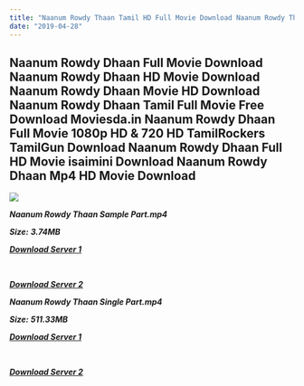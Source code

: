 ```yaml
---
title: "Naanum Rowdy Thaan Tamil HD Full Movie Download Naanum Rowdy Thaan Tamil HD Movie Download"
date: "2019-04-28"
---
```


## Naanum Rowdy Dhaan Full Movie Download Naanum Rowdy Dhaan HD Movie Download Naanum Rowdy Dhaan Movie HD Download Naanum Rowdy Dhaan Tamil Full Movie Free Download Moviesda.in Naanum Rowdy Dhaan Full Movie 1080p HD & 720 HD TamilRockers TamilGun Download Naanum Rowdy Dhaan Full HD Movie isaimini Download Naanum Rowdy Dhaan Mp4 HD Movie Download

![](https://images.moviebuff.com/a2222cac-ede2-44ce-9cfc-443b1acce581?w=1000)

**_Naanum Rowdy Thaan Sample Part.mp4_**

**_Size:_** **_3.74MB_**  

**_[Download Server 1](http://s20.uptofiles.net//files/Tamil{18b9e36be58349bcedc591cb24b1d58373c4fcb8ec6c90ee99c2d93b5f4aedc9}202015{18b9e36be58349bcedc591cb24b1d58373c4fcb8ec6c90ee99c2d93b5f4aedc9}20Movies/Naanum{18b9e36be58349bcedc591cb24b1d58373c4fcb8ec6c90ee99c2d93b5f4aedc9}20Rowdy{18b9e36be58349bcedc591cb24b1d58373c4fcb8ec6c90ee99c2d93b5f4aedc9}20Dhaan{18b9e36be58349bcedc591cb24b1d58373c4fcb8ec6c90ee99c2d93b5f4aedc9}20(2015)/Naanum{18b9e36be58349bcedc591cb24b1d58373c4fcb8ec6c90ee99c2d93b5f4aedc9}20Rowdy{18b9e36be58349bcedc591cb24b1d58373c4fcb8ec6c90ee99c2d93b5f4aedc9}20Dhaan{18b9e36be58349bcedc591cb24b1d58373c4fcb8ec6c90ee99c2d93b5f4aedc9}20(640x360)/Naanum{18b9e36be58349bcedc591cb24b1d58373c4fcb8ec6c90ee99c2d93b5f4aedc9}20Rowdy{18b9e36be58349bcedc591cb24b1d58373c4fcb8ec6c90ee99c2d93b5f4aedc9}20Dhaan{18b9e36be58349bcedc591cb24b1d58373c4fcb8ec6c90ee99c2d93b5f4aedc9}20HD{18b9e36be58349bcedc591cb24b1d58373c4fcb8ec6c90ee99c2d93b5f4aedc9}20Sample.mp4)_**

**_[  
](http://s20.uptofiles.net//files/Tamil{18b9e36be58349bcedc591cb24b1d58373c4fcb8ec6c90ee99c2d93b5f4aedc9}202015{18b9e36be58349bcedc591cb24b1d58373c4fcb8ec6c90ee99c2d93b5f4aedc9}20Movies/Naanum{18b9e36be58349bcedc591cb24b1d58373c4fcb8ec6c90ee99c2d93b5f4aedc9}20Rowdy{18b9e36be58349bcedc591cb24b1d58373c4fcb8ec6c90ee99c2d93b5f4aedc9}20Dhaan{18b9e36be58349bcedc591cb24b1d58373c4fcb8ec6c90ee99c2d93b5f4aedc9}20(2015)/Naanum{18b9e36be58349bcedc591cb24b1d58373c4fcb8ec6c90ee99c2d93b5f4aedc9}20Rowdy{18b9e36be58349bcedc591cb24b1d58373c4fcb8ec6c90ee99c2d93b5f4aedc9}20Dhaan{18b9e36be58349bcedc591cb24b1d58373c4fcb8ec6c90ee99c2d93b5f4aedc9}20(640x360)/Naanum{18b9e36be58349bcedc591cb24b1d58373c4fcb8ec6c90ee99c2d93b5f4aedc9}20Rowdy{18b9e36be58349bcedc591cb24b1d58373c4fcb8ec6c90ee99c2d93b5f4aedc9}20Dhaan{18b9e36be58349bcedc591cb24b1d58373c4fcb8ec6c90ee99c2d93b5f4aedc9}20HD{18b9e36be58349bcedc591cb24b1d58373c4fcb8ec6c90ee99c2d93b5f4aedc9}20Sample.mp4)_**

**_[Download Server 2](http://s20.uptofiles.net//files/Tamil{18b9e36be58349bcedc591cb24b1d58373c4fcb8ec6c90ee99c2d93b5f4aedc9}202015{18b9e36be58349bcedc591cb24b1d58373c4fcb8ec6c90ee99c2d93b5f4aedc9}20Movies/Naanum{18b9e36be58349bcedc591cb24b1d58373c4fcb8ec6c90ee99c2d93b5f4aedc9}20Rowdy{18b9e36be58349bcedc591cb24b1d58373c4fcb8ec6c90ee99c2d93b5f4aedc9}20Dhaan{18b9e36be58349bcedc591cb24b1d58373c4fcb8ec6c90ee99c2d93b5f4aedc9}20(2015)/Naanum{18b9e36be58349bcedc591cb24b1d58373c4fcb8ec6c90ee99c2d93b5f4aedc9}20Rowdy{18b9e36be58349bcedc591cb24b1d58373c4fcb8ec6c90ee99c2d93b5f4aedc9}20Dhaan{18b9e36be58349bcedc591cb24b1d58373c4fcb8ec6c90ee99c2d93b5f4aedc9}20(640x360)/Naanum{18b9e36be58349bcedc591cb24b1d58373c4fcb8ec6c90ee99c2d93b5f4aedc9}20Rowdy{18b9e36be58349bcedc591cb24b1d58373c4fcb8ec6c90ee99c2d93b5f4aedc9}20Dhaan{18b9e36be58349bcedc591cb24b1d58373c4fcb8ec6c90ee99c2d93b5f4aedc9}20HD{18b9e36be58349bcedc591cb24b1d58373c4fcb8ec6c90ee99c2d93b5f4aedc9}20Sample.mp4)_**

**_Naanum Rowdy Thaan Single Part.mp4_**

**_Size:_** **_511.33MB_**

**_[Download Server 1](http://s20.uptofiles.net//files/Tamil{18b9e36be58349bcedc591cb24b1d58373c4fcb8ec6c90ee99c2d93b5f4aedc9}202015{18b9e36be58349bcedc591cb24b1d58373c4fcb8ec6c90ee99c2d93b5f4aedc9}20Movies/Naanum{18b9e36be58349bcedc591cb24b1d58373c4fcb8ec6c90ee99c2d93b5f4aedc9}20Rowdy{18b9e36be58349bcedc591cb24b1d58373c4fcb8ec6c90ee99c2d93b5f4aedc9}20Dhaan{18b9e36be58349bcedc591cb24b1d58373c4fcb8ec6c90ee99c2d93b5f4aedc9}20(2015)/Naanum{18b9e36be58349bcedc591cb24b1d58373c4fcb8ec6c90ee99c2d93b5f4aedc9}20Rowdy{18b9e36be58349bcedc591cb24b1d58373c4fcb8ec6c90ee99c2d93b5f4aedc9}20Dhaan{18b9e36be58349bcedc591cb24b1d58373c4fcb8ec6c90ee99c2d93b5f4aedc9}20(640x360)/Naanum{18b9e36be58349bcedc591cb24b1d58373c4fcb8ec6c90ee99c2d93b5f4aedc9}20Rowdy{18b9e36be58349bcedc591cb24b1d58373c4fcb8ec6c90ee99c2d93b5f4aedc9}20Dhaan{18b9e36be58349bcedc591cb24b1d58373c4fcb8ec6c90ee99c2d93b5f4aedc9}20HD.mp4)_**

**_[  
](http://s20.uptofiles.net//files/Tamil{18b9e36be58349bcedc591cb24b1d58373c4fcb8ec6c90ee99c2d93b5f4aedc9}202015{18b9e36be58349bcedc591cb24b1d58373c4fcb8ec6c90ee99c2d93b5f4aedc9}20Movies/Naanum{18b9e36be58349bcedc591cb24b1d58373c4fcb8ec6c90ee99c2d93b5f4aedc9}20Rowdy{18b9e36be58349bcedc591cb24b1d58373c4fcb8ec6c90ee99c2d93b5f4aedc9}20Dhaan{18b9e36be58349bcedc591cb24b1d58373c4fcb8ec6c90ee99c2d93b5f4aedc9}20(2015)/Naanum{18b9e36be58349bcedc591cb24b1d58373c4fcb8ec6c90ee99c2d93b5f4aedc9}20Rowdy{18b9e36be58349bcedc591cb24b1d58373c4fcb8ec6c90ee99c2d93b5f4aedc9}20Dhaan{18b9e36be58349bcedc591cb24b1d58373c4fcb8ec6c90ee99c2d93b5f4aedc9}20(640x360)/Naanum{18b9e36be58349bcedc591cb24b1d58373c4fcb8ec6c90ee99c2d93b5f4aedc9}20Rowdy{18b9e36be58349bcedc591cb24b1d58373c4fcb8ec6c90ee99c2d93b5f4aedc9}20Dhaan{18b9e36be58349bcedc591cb24b1d58373c4fcb8ec6c90ee99c2d93b5f4aedc9}20HD.mp4)_**

**_[Download Server 2](http://s20.uptofiles.net//files/Tamil{18b9e36be58349bcedc591cb24b1d58373c4fcb8ec6c90ee99c2d93b5f4aedc9}202015{18b9e36be58349bcedc591cb24b1d58373c4fcb8ec6c90ee99c2d93b5f4aedc9}20Movies/Naanum{18b9e36be58349bcedc591cb24b1d58373c4fcb8ec6c90ee99c2d93b5f4aedc9}20Rowdy{18b9e36be58349bcedc591cb24b1d58373c4fcb8ec6c90ee99c2d93b5f4aedc9}20Dhaan{18b9e36be58349bcedc591cb24b1d58373c4fcb8ec6c90ee99c2d93b5f4aedc9}20(2015)/Naanum{18b9e36be58349bcedc591cb24b1d58373c4fcb8ec6c90ee99c2d93b5f4aedc9}20Rowdy{18b9e36be58349bcedc591cb24b1d58373c4fcb8ec6c90ee99c2d93b5f4aedc9}20Dhaan{18b9e36be58349bcedc591cb24b1d58373c4fcb8ec6c90ee99c2d93b5f4aedc9}20(640x360)/Naanum{18b9e36be58349bcedc591cb24b1d58373c4fcb8ec6c90ee99c2d93b5f4aedc9}20Rowdy{18b9e36be58349bcedc591cb24b1d58373c4fcb8ec6c90ee99c2d93b5f4aedc9}20Dhaan{18b9e36be58349bcedc591cb24b1d58373c4fcb8ec6c90ee99c2d93b5f4aedc9}20HD.mp4)_**
